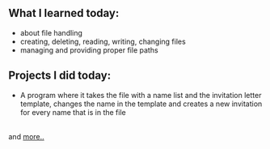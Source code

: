 ## What I learned today:  
- about file handling  
- creating, deleting, reading, writing, changing files  
- managing and providing proper file paths  

## Projects I did today:  
- A program where it takes the file with a name list and the invitation letter template, changes the name in the template and creates a new invitation for every name that is in the file  

&nbsp;  
and [more..](../Day24/)  